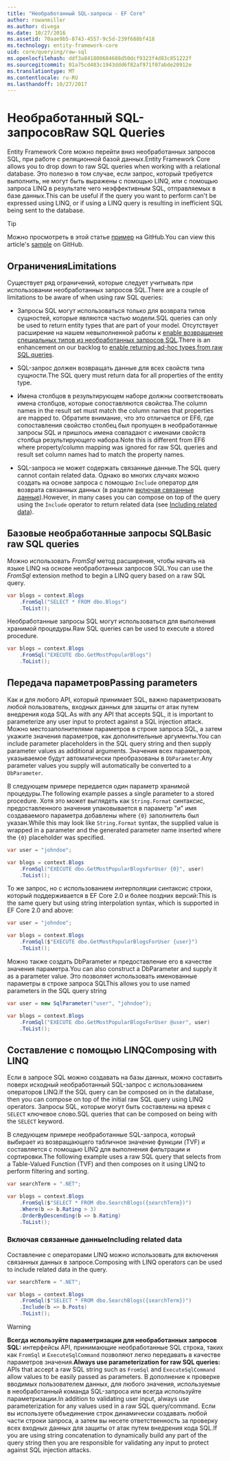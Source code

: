 ```yaml
---
title: "Необработанный SQL-запросы - EF Core"
author: rowanmiller
ms.author: divega
ms.date: 10/27/2016
ms.assetid: 70aae9b5-8743-4557-9c5d-239f688bf418
ms.technology: entity-framework-core
uid: core/querying/raw-sql
ms.openlocfilehash: ddf3a841800684688d50dcf9323f4d83c851222f
ms.sourcegitcommit: 01a75cd483c1943ddd6f82af971f07abde20912e
ms.translationtype: MT
ms.contentlocale: ru-RU
ms.lasthandoff: 10/27/2017
---
```

# <a name="raw-sql-queries"></a><span data-ttu-id="148d0-102">Необработанный SQL-запросов</span><span class="sxs-lookup"><span data-stu-id="148d0-102">Raw SQL Queries</span></span>

<span data-ttu-id="148d0-103">Entity Framework Core можно перейти вниз необработанных запросов SQL, при работе с реляционной базой данных.</span><span class="sxs-lookup"><span data-stu-id="148d0-103">Entity Framework Core allows you to drop down to raw SQL queries when working with a relational database.</span></span> <span data-ttu-id="148d0-104">Это полезно в том случае, если запрос, который требуется выполнить, не могут быть выражены с помощью LINQ, или с помощью запроса LINQ в результате чего неэффективным SQL, отправляемых в базе данных.</span><span class="sxs-lookup"><span data-stu-id="148d0-104">This can be useful if the query you want to perform can't be expressed using LINQ, or if using a LINQ query is resulting in inefficient SQL being sent to the database.</span></span>

> [!TIP]  
> <span data-ttu-id="148d0-105">Можно просмотреть в этой статье [пример](https://github.com/aspnet/EntityFramework.Docs/tree/master/samples/core/Querying) на GitHub.</span><span class="sxs-lookup"><span data-stu-id="148d0-105">You can view this article's [sample](https://github.com/aspnet/EntityFramework.Docs/tree/master/samples/core/Querying) on GitHub.</span></span>

## <a name="limitations"></a><span data-ttu-id="148d0-106">Ограничения</span><span class="sxs-lookup"><span data-stu-id="148d0-106">Limitations</span></span>

<span data-ttu-id="148d0-107">Существует ряд ограничений, которые следует учитывать при использовании необработанных запросов SQL.</span><span class="sxs-lookup"><span data-stu-id="148d0-107">There are a couple of limitations to be aware of when using raw SQL queries:</span></span>
* <span data-ttu-id="148d0-108">Запросы SQL могут использоваться только для возврата типов сущностей, которые являются частью модели.</span><span class="sxs-lookup"><span data-stu-id="148d0-108">SQL queries can only be used to return entity types that are part of your model.</span></span> <span data-ttu-id="148d0-109">Отсутствует расширение на нашем невыполненной работы к [enable возвращение специальных типов из необработанных запросов SQL](https://github.com/aspnet/EntityFramework/issues/1862).</span><span class="sxs-lookup"><span data-stu-id="148d0-109">There is an enhancement on our backlog to [enable returning ad-hoc types from raw SQL queries](https://github.com/aspnet/EntityFramework/issues/1862).</span></span>

* <span data-ttu-id="148d0-110">SQL-запрос должен возвращать данные для всех свойств типа сущности.</span><span class="sxs-lookup"><span data-stu-id="148d0-110">The SQL query must return data for all properties of the entity type.</span></span>

* <span data-ttu-id="148d0-111">Имена столбцов в результирующем наборе должны соответствовать имена столбцов, которые сопоставляются свойства.</span><span class="sxs-lookup"><span data-stu-id="148d0-111">The column names in the result set must match the column names that properties are mapped to.</span></span> <span data-ttu-id="148d0-112">Обратите внимание, что это отличается от EF6, где сопоставления свойство столбец был пропущен в необработанные запросы SQL и пришлось имена совпадают с именами свойств столбца результирующего набора.</span><span class="sxs-lookup"><span data-stu-id="148d0-112">Note this is different from EF6 where property/column mapping was ignored for raw SQL queries and result set column names had to match the property names.</span></span>

* <span data-ttu-id="148d0-113">SQL-запроса не может содержать связанные данные.</span><span class="sxs-lookup"><span data-stu-id="148d0-113">The SQL query cannot contain related data.</span></span> <span data-ttu-id="148d0-114">Однако во многих случаях можно создать на основе запроса с помощью `Include` оператор для возврата связанных данных (в разделе [включая связанные данные](#including-related-data)).</span><span class="sxs-lookup"><span data-stu-id="148d0-114">However, in many cases you can compose on top of the query using the `Include` operator to return related data (see [Including related data](#including-related-data)).</span></span>

## <a name="basic-raw-sql-queries"></a><span data-ttu-id="148d0-115">Базовые необработанные запросы SQL</span><span class="sxs-lookup"><span data-stu-id="148d0-115">Basic raw SQL queries</span></span>

<span data-ttu-id="148d0-116">Можно использовать *FromSql* метод расширения, чтобы начать на языке LINQ на основе необработанных запросов SQL.</span><span class="sxs-lookup"><span data-stu-id="148d0-116">You can use the *FromSql* extension method to begin a LINQ query based on a raw SQL query.</span></span>

<!-- [!code-csharp[Main](samples/core/Querying/Querying/RawSQL/Sample.cs)] -->
``` csharp
var blogs = context.Blogs
    .FromSql("SELECT * FROM dbo.Blogs")
    .ToList();
```

<span data-ttu-id="148d0-117">Необработанные запросы SQL могут использоваться для выполнения хранимой процедуры.</span><span class="sxs-lookup"><span data-stu-id="148d0-117">Raw SQL queries can be used to execute a stored procedure.</span></span>

<!-- [!code-csharp[Main](samples/core/Querying/Querying/RawSQL/Sample.cs)] -->
``` csharp
var blogs = context.Blogs
    .FromSql("EXECUTE dbo.GetMostPopularBlogs")
    .ToList();
```

## <a name="passing-parameters"></a><span data-ttu-id="148d0-118">Передача параметров</span><span class="sxs-lookup"><span data-stu-id="148d0-118">Passing parameters</span></span>

<span data-ttu-id="148d0-119">Как и для любого API, который принимает SQL, важно параметризовать любой пользователь, входных данных для защиты от атак путем внедрения кода SQL.</span><span class="sxs-lookup"><span data-stu-id="148d0-119">As with any API that accepts SQL, it is important to parameterize any user input to protect against a SQL injection attack.</span></span> <span data-ttu-id="148d0-120">Можно местозаполнителями параметров в строке запроса SQL, а затем укажите значения параметров, как дополнительные аргументы.</span><span class="sxs-lookup"><span data-stu-id="148d0-120">You can include parameter placeholders in the SQL query string and then supply parameter values as additional arguments.</span></span> <span data-ttu-id="148d0-121">Значения всех параметров, указываемое будут автоматически преобразованы в `DbParameter`.</span><span class="sxs-lookup"><span data-stu-id="148d0-121">Any parameter values you supply will automatically be converted to a `DbParameter`.</span></span>

<span data-ttu-id="148d0-122">В следующем примере передается один параметр хранимой процедуры.</span><span class="sxs-lookup"><span data-stu-id="148d0-122">The following example passes a single parameter to a stored procedure.</span></span> <span data-ttu-id="148d0-123">Хотя это может выглядеть как `String.Format` синтаксис, предоставленного значения упаковывается в параметр "и" имя создаваемого параметра добавлены where `{0}` заполнитель был указан.</span><span class="sxs-lookup"><span data-stu-id="148d0-123">While this may look like `String.Format` syntax, the supplied value is wrapped in a parameter and the generated parameter name inserted where the `{0}` placeholder was specified.</span></span>

<!-- [!code-csharp[Main](samples/core/Querying/Querying/RawSQL/Sample.cs)] -->
``` csharp
var user = "johndoe";

var blogs = context.Blogs
    .FromSql("EXECUTE dbo.GetMostPopularBlogsForUser {0}", user)
    .ToList();
```

<span data-ttu-id="148d0-124">То же запрос, но с использованием интерполяции синтаксис строки, который поддерживается в EF Core 2.0 и более поздних версий:</span><span class="sxs-lookup"><span data-stu-id="148d0-124">This is the same query but using string interpolation syntax, which is supported in EF Core 2.0 and above:</span></span>

<!-- [!code-csharp[Main](samples/core/Querying/Querying/RawSQL/Sample.cs)] -->
``` csharp
var user = "johndoe";

var blogs = context.Blogs
    .FromSql($"EXECUTE dbo.GetMostPopularBlogsForUser {user}")
    .ToList();
```

<span data-ttu-id="148d0-125">Можно также создать DbParameter и предоставление его в качестве значения параметра.</span><span class="sxs-lookup"><span data-stu-id="148d0-125">You can also construct a DbParameter and supply it as a parameter value.</span></span> <span data-ttu-id="148d0-126">Это позволяет использовать именованные параметры в строке запроса SQL</span><span class="sxs-lookup"><span data-stu-id="148d0-126">This allows you to use named parameters in the SQL query string</span></span>

<!-- [!code-csharp[Main](samples/core/Querying/Querying/RawSQL/Sample.cs)] -->
``` csharp
var user = new SqlParameter("user", "johndoe");

var blogs = context.Blogs
    .FromSql("EXECUTE dbo.GetMostPopularBlogsForUser @user", user)
    .ToList();
```

## <a name="composing-with-linq"></a><span data-ttu-id="148d0-127">Составление с помощью LINQ</span><span class="sxs-lookup"><span data-stu-id="148d0-127">Composing with LINQ</span></span>

<span data-ttu-id="148d0-128">Если в запросе SQL можно создавать на базы данных, можно составить поверх исходный необработанный SQL-запрос с использованием операторов LINQ.</span><span class="sxs-lookup"><span data-stu-id="148d0-128">If the SQL query can be composed on in the database, then you can compose on top of the initial raw SQL query using LINQ operators.</span></span> <span data-ttu-id="148d0-129">Запросы SQL, которые могут быть составлены на время с `SELECT` ключевое слово.</span><span class="sxs-lookup"><span data-stu-id="148d0-129">SQL queries that can be composed on being with the `SELECT` keyword.</span></span>

<span data-ttu-id="148d0-130">В следующем примере необработанные SQL-запроса, который выбирает из возвращающего табличное значение функции (TVF) и составляется с помощью LINQ для выполнения фильтрации и сортировки.</span><span class="sxs-lookup"><span data-stu-id="148d0-130">The following example uses a raw SQL query that selects from a Table-Valued Function (TVF) and then composes on it using LINQ to perform filtering and sorting.</span></span>

<!-- [!code-csharp[Main](samples/core/Querying/Querying/RawSQL/Sample.cs)] -->
``` csharp
var searchTerm = ".NET";

var blogs = context.Blogs
    .FromSql($"SELECT * FROM dbo.SearchBlogs({searchTerm})")
    .Where(b => b.Rating > 3)
    .OrderByDescending(b => b.Rating)
    .ToList();
```

### <a name="including-related-data"></a><span data-ttu-id="148d0-131">Включая связанные данные</span><span class="sxs-lookup"><span data-stu-id="148d0-131">Including related data</span></span>

<span data-ttu-id="148d0-132">Составление с операторами LINQ можно использовать для включения связанных данных в запросе.</span><span class="sxs-lookup"><span data-stu-id="148d0-132">Composing with LINQ operators can be used to include related data in the query.</span></span>

<!-- [!code-csharp[Main](samples/core/Querying/Querying/RawSQL/Sample.cs)] -->
``` csharp
var searchTerm = ".NET";

var blogs = context.Blogs
    .FromSql($"SELECT * FROM dbo.SearchBlogs({searchTerm})")
    .Include(b => b.Posts)
    .ToList();
```

> [!WARNING]  
> <span data-ttu-id="148d0-133">**Всегда используйте параметризации для необработанных запросов SQL:** интерфейсы API, принимающие необработанные SQL строка, таких как `FromSql` и `ExecuteSqlCommand` позволяют легко передавать в качестве параметров значения.</span><span class="sxs-lookup"><span data-stu-id="148d0-133">**Always use parameterization for raw SQL queries:** APIs that accept a raw SQL string such as `FromSql` and `ExecuteSqlCommand` allow values to be easily passed as parameters.</span></span> <span data-ttu-id="148d0-134">В дополнение к проверке вводимых пользователем данных, для любого значения, используемые в необработанный команда SQL-запроса или всегда используйте параметризации.</span><span class="sxs-lookup"><span data-stu-id="148d0-134">In addition to validating user input, always use parameterization for any values used in a raw SQL query/command.</span></span> <span data-ttu-id="148d0-135">Если вы используете объединение строк динамически создавать любой части строки запроса, а затем вы несете ответственность за проверку всех входных данных для защиты от атак путем внедрения кода SQL.</span><span class="sxs-lookup"><span data-stu-id="148d0-135">If you are using string concatenation to dynamically build any part of the query string then you are responsible for validating any input to protect against SQL injection attacks.</span></span>
